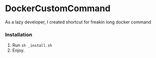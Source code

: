 # DockerCustomCommand
As a lazy developer, I created shortcut for freakin long docker command 


### Installation
1. Run `sh _install.sh`
2. Enjoy.
